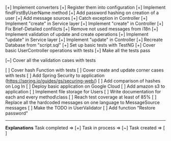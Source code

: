 [+] Implement converters
[+] Register them into configuration
[+] Implement findFirstByUserName method
[+] Add password hashing on creation of a user
[+] Add message sources
[+] Catch exception in Controller
[+] Implement "create" in Service layer
[+] Implement "create" in Controller
[+] Fix Brief-Detailed confilicts
[+] Remove not used messages from i18n
[+] Implement validation of update and create operations
[+] Implement "update" in Service layer
[+] Implement "update" in Controller
[+] Recreate Database from "script.sql"
[+] Set up basic tests with TestNG
[+] Cover basic UserController operations with tests
[+] Make all the tests pass

[~] Cover all the validation cases with tests

[ ] Cover hash Function with tests
[ ] Cover create and update corner cases with tests
[ ] Add Spring Security to application (https://spring.io/guides/gs/securing-web/)
[ ] Add comparison of hashes on Log In
[ ] Deploy basic application on Google Cloud
[ ] Add amazon s3 to application
[ ] Implement file storage for Users
[ ] Write documentation for each and every method\class
[ ] Reach test coverage at least of 85%
[ ] Replace all the hardcoded messages on one language to MessageSource messages
[ ] Make the TODO in UserValidator
[ ] Add function "Restore password"

___
**Explanations**
Task completed  =>  [+]
Task in process =>  [~]
Task created    =>  [ ]
